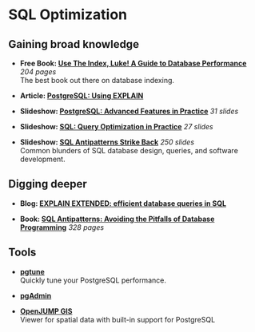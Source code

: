 # SQL Optimization

## Gaining broad knowledge

* **Free Book: [Use The Index, Luke! A Guide to Database Performance](http://use-the-index-luke.com/)** _204 pages_  
  The best book out there on database indexing.

* **Article: [PostgreSQL: Using EXPLAIN](http://www.postgresql.org/docs/9.0/static/using-explain.html)**

* **Slideshow: [PostgreSQL: Advanced Features in Practice](http://www.slideshare.net/jsuchal/postgresql-advanced-features-in-practice)** _31 slides_

* **Slideshow: [SQL: Query Optimization in Practice](http://www.slideshare.net/jsuchal/sql-query-optimization-in-practice-rubyslava-21)** _27 slides_

* **Slideshow: [SQL Antipatterns Strike Back](http://www.slideshare.net/billkarwin/sql-antipatterns-strike-back)** _250 slides_  
  Common blunders of SQL database design, queries, and software development.


## Digging deeper

* **Blog: [EXPLAIN EXTENDED: efficient database queries in SQL](http://explainextended.com/)**

* **Book: [SQL Antipatterns: Avoiding the Pitfalls of Database Programming](http://www.amazon.com/SQL-Antipatterns-Programming-Pragmatic-Programmers/dp/1934356557/)** _328 pages_


## Tools

* **[pgtune](https://github.com/gregs1104/pgtune)**  
  Quickly tune your PostgreSQL performance.

* **[pgAdmin](http://www.pgadmin.org/)**  

* **[OpenJUMP GIS](http://www.openjump.org/)**  
  Viewer for spatial data with built-in support for PostgreSQL
